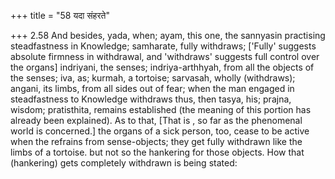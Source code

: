 +++
title = "58 यदा संहरते"

+++
2.58 And besides, yada, when; ayam, this one, the sannyasin practising
steadfastness in Knowledge; samharate, fully withdraws; \['Fully'
suggests absolute firmness in withdrawal, and 'withdraws' suggests full
control over the organs\] indriyani, the senses; indriya-arthhyah, from
all the objects of the senses; iva, as; kurmah, a tortoise; sarvasah,
wholly (withdraws); angani, its limbs, from all sides out of fear; when
the man engaged in steadfastness to Knowledge withdraws thus, then
tasya, his; prajna, wisdom; pratisthita, remains established (the
meaning of this portion has already been explained). As to that, \[That
is , so far as the phenomenal world is concerned.\] the organs of a sick
person, too, cease to be active when the refrains from sense-objects;
they get fully withdrawn like the limbs of a tortoise. but not so the
hankering for those objects. How that (hankering) gets completely
withdrawn is being stated:
